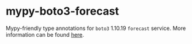 # mypy-boto3-forecast

Mypy-friendly type annotations for `boto3` 1.10.19 `forecast` service.
More information can be found [here](https://github.com/vemel/mypy_boto3).